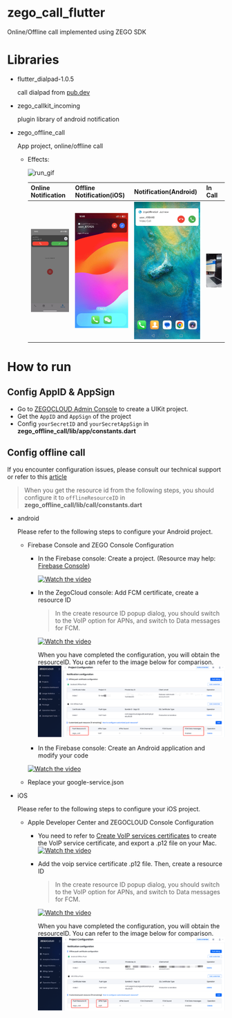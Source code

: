 # zego_call_flutter

Online/Offline call implemented using ZEGO SDK

# Libraries

- flutter_dialpad-1.0.5

  call dialpad from [pub.dev](https://pub.dev/packages/flutter_dialpad)
- zego_callkit_incoming

  plugin library of android notification
- zego_offline_call

  App project, online/offline call

  - Effects:

    ![run_gif](./assets/pics/run.gif)

    | Online Notification                                         | Offline Notification(iOS)                                             | Notification(Android)                                                         | In Call                                   |
    | ----------------------------------------------------------- | --------------------------------------------------------------------- | ----------------------------------------------------------------------------- | ----------------------------------------- |
    | ![online-notification](./assets/pics/online-notification.jpg) | ![offline-notification-ios](./assets/pics/offline-notification-ios.jpg) | ![offline-notification-android](./assets/pics/offline-notification-android.jpg) | ![video-call](./assets/pics/video-call.jpg) |

  

# How to run

## Config AppID & AppSign

 - Go to [ZEGOCLOUD Admin Console](https://console.zegocloud.com/) to create a UIKit project.
 - Get the `AppID` and `AppSign` of the project
 - Config `yourSecretID` and `yourSecretAppSign` in **zego_offline_call/lib/app/constants.dart**

## Config offline call

If you encounter configuration issues, please consult our technical support or refer to this [article](https://www.zegocloud.com/docs/uikit/callkit-flutter/quick-start-(with-call-invitation))

> When you get the resource id from the following steps, you should configure it to `offlineResourceID` in **zego_offline_call/lib/call/constants.dart**

- android
  
  Please refer to the following steps to configure your Android project. 
  - Firebase Console and ZEGO Console Configuration
    - In the Firebase console: Create a project. (Resource may help: [Firebase Console](https://console.firebase.google.com/))
      
      [![Watch the video](https://img.youtube.com/vi/HhP7rLirCA4/default.jpg)](https://youtu.be/HhP7rLirCA4)
      
    - In the ZegoCloud console: Add FCM certificate, create a resource ID
      > In the create resource ID popup dialog, you should switch to the VoIP option for APNs, and switch to Data messages for FCM.
      
      [![Watch the video](https://img.youtube.com/vi/K3kRWyafRIY/default.jpg)](https://youtu.be/K3kRWyafRIY)
      
      When you have completed the configuration, you will obtain the resourceID. You can refer to the image below for comparison.
      ![android_resource_id](./assets/pics/android_resource_id.png)
      
    - In the Firebase console: Create an Android application and modify your code
      
     [![Watch the video](https://img.youtube.com/vi/0f9Ai2uJM5o/default.jpg)](https://youtu.be/0f9Ai2uJM5o)

  - Replace your google-service.json 

- iOS
  
  Please refer to the following steps to configure your iOS project.

  - Apple Developer Center and ZEGOCLOUD Console Configuration
    - You need to refer to [Create VoIP services certificates](https://developer.apple.com/help/account/create-certificates/create-voip-services-certificates/) to create the   VoIP service certificate, and ​​​​​​​​​​​​​​​​​​​​​​​​​​​​​​​​​​​​​​​​export a .p12 file on your Mac.
      [![Watch the video](https://img.youtube.com/vi/UK9AUXcTGCE/default.jpg)](https://youtu.be/UK9AUXcTGCE)
    - Add the voip service certificate .p12 file. Then, create a resource ID
      > ​In the create resource ID popup dialog, you should switch to the VoIP option for APNs, and switch to Data messages for FCM.
      
      [![Watch the video](https://img.youtube.com/vi/sYFeq7sZFEA/default.jpg)](https://youtu.be/sYFeq7sZFEA)

      When you have completed the configuration, you will obtain the resourceID. You can refer to the image below for comparison.
      ![ios_resource_id](./assets/pics/ios_resource_id.png)

